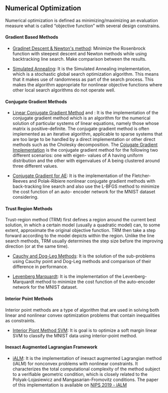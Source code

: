 ## Numerical Optimization

Numerical optimization is defined as minimizing/maximizing an evaluation measure what is called “objective function” with several design constrains.

#### Gradient Based Methods

- [Gradinet Descent & Newton's method](GD_NM.py): Minimize the Rosenbrock function with steepest descent and Newton methods while using backtracking line search. Make comparison between the results.

- [Simulated Annealing](./simulated_annealing.py): It is the Simulated Annealing implementation, which is a stochastic global search optimization algorithm. This means that it makes use of randomness as part of the search process. This makes the algorithm appropriate for nonlinear objective functions where other local search algorithms do not operate well.

#### Conjugate Gradient Methods

- [Linear Conjugate Gradient Method](./conj_grad.py) and : It is the implementation of the conjugate gradient method which is an algorithm for the numerical solution of particular systems of linear equations, namely those whose matrix is positive-definite. The conjugate gradient method is often implemented as an iterative algorithm, applicable to sparse systems that are too large to be handled by a direct implementation or other direct methods such as the Cholesky decomposition. The [Cojugate Gradient Implementation](./conj_grad_linear_eig.py) is the conjugate gradient method for the following two different scenarios: one with eigen- values of A having uniform distribution and the other with eigenvalues of A being clustered around three different values.

- [Conjugate Gradient for AE](./conj_grad_ae.py): It is the implementation of the Fletcher-Reeves and Polak-Ribiere nonlinear conjugate gradient methods with back-tracking line search and also use the L-BFGS method to minimize the cost function of an auto- encoder network for the MNIST dataset considering.

#### Trust Region Methods

Trust-region method (TRM) first defines a region around the current best solution, in which a certain model (usually a quadratic model) can, to some extent, approximate the original objective function. TRM then take a step forward according to the model depicts within the region. Unlike the line search methods, TRM usually determines the step size before the improving direction (or at the same time).

- [Cauchy and Dog-Leg Methods](./cauchy_dogleg.py): It is the solution of the sub-problems using Cauchy point and Dog-Leg methods and comparison of their difference in performance.

- [Levenberg Marquardt](./levenberg_marquardt.py): It is the implementation of the Levenberg-Marquardt method to minimize the cost function of the auto-encoder network for the MNIST dataset.

#### Interior Point Methods

Interior point methods are a type of algorithm that are used in solving both linear and nonlinear convex optimization problems that contain inequalities as constraints.

- [Interior Piont Method SVM](./ipp_svm.py): It is goal is to optimize a soft margin linear SVM to classify the MNIST data using interior-point method.

#### Inexact Augmented Lagrangian Framework

- [iALM](./iALM/iALM.py): It is the implementation of inexact augmented Lagrangian method (iALM) for nonconvex problems with nonlinear constraints. It characterizes the total computational complexity of the method subject to a verifiable geometric condition, which is closely related to the Polyak-Lojasiewicz and Mangasarian-Fromovitz conditions. The paper of this implementation is available on [NIPS 2019 - iALM](https://proceedings.neurips.cc/paper/2019/file/866c7ee013c58f01fa153a8d32c9ed57-Paper.pdf)